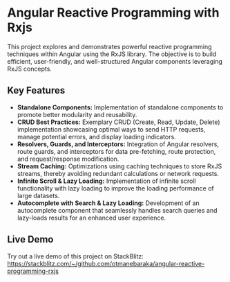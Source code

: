 # Angular Reactive Programming with Rxjs

This project explores and demonstrates powerful reactive programming techniques within Angular using the RxJS library.  The objective is to build efficient, user-friendly, and well-structured Angular components leveraging RxJS concepts.

## Key Features

* **Standalone Components:** Implementation of standalone components to promote better modularity and reusability.
* **CRUD Best Practices:**  Exemplary CRUD (Create, Read, Update, Delete) implementation showcasing optimal ways to send HTTP requests, manage potential errors, and display loading indicators.
* **Resolvers, Guards, and Interceptors:**  Integration of Angular resolvers, route guards, and interceptors for data pre-fetching, route protection, and request/response modification.
* **Stream Caching:** Optimizations using caching techniques to store RxJS streams, thereby avoiding redundant calculations or network requests.
* **Infinite Scroll & Lazy Loading:** Implementation of infinite scroll functionality with lazy loading to improve the loading performance of large datasets.
* **Autocomplete with Search & Lazy Loading:**  Development of an autocomplete component that seamlessly handles search queries and lazy-loads results for an enhanced user experience.

## Live Demo

Try out a live demo of this project on StackBlitz: https://stackblitz.com/~/github.com/otmanebaraka/angular-reactive-programming-rxjs 
